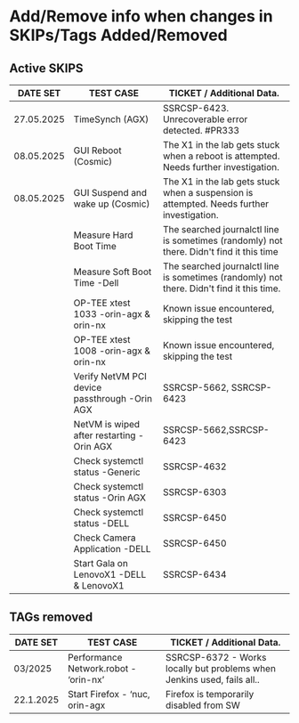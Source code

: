 # Add/Remove info when changes in SKIPs/Tags Added/Removed

## Active SKIPS
| DATE SET   | TEST CASE                                     | TICKET / Additional Data.
|------------|-----------------------------------------------| ---
| 27.05.2025 | TimeSynch (AGX)                               | SSRCSP-6423. Unrecoverable error detected. #PR333
| 08.05.2025 | GUI Reboot (Cosmic)                           | The X1 in the lab gets stuck when a reboot is attempted. Needs further investigation.
| 08.05.2025 | GUI Suspend and wake up  (Cosmic)             | The X1 in the lab gets stuck when a suspension is attempted. Needs further investigation.
|            | Measure Hard Boot Time                        | The searched journalctl line is sometimes (randomly) not there. Didn't find it this time
|            | Measure Soft Boot Time -Dell                  | The searched journalctl line is sometimes (randomly) not there. Didn't find it this time.
|            | OP-TEE xtest 1033 -orin-agx & orin-nx         | Known issue encountered, skipping the test
|            | OP-TEE xtest 1008 -orin-agx & orin-nx         | Known issue encountered, skipping the test
|            | Verify NetVM PCI device passthrough -Orin AGX | SSRCSP-5662, SSRCSP-6423
|            | NetVM is wiped after restarting  -Orin AGX    | SSRCSP-5662,SSRCSP-6423
|            | Check systemctl status -Generic               | SSRCSP-4632
|            | Check systemctl status -Orin AGX              | SSRCSP-6303
|            | Check systemctl status -DELL                  | SSRCSP-6450
|            | Check Camera Application -DELL                | SSRCSP-6450
|            | Start Gala on LenovoX1 -DELL & LenovoX1       | SSRCSP-6434



## TAGs removed
| DATE SET | TEST CASE    | TICKET / Additional Data.
|------------------------------------------------|-----------------------------------------------| ---
| 03/2025   | Performance Network.robot - ‘orin-nx’ | SSRCSP-6372 - Works locally but problems when Jenkins used, fails all..
| 22.1.2025 | Start Firefox - ‘nuc, orin-agx        | Firefox is temporarily disabled from SW
